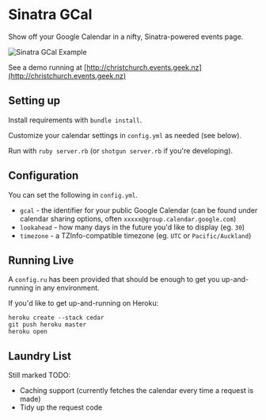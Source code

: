 Sinatra GCal
============

Show off your Google Calendar in a nifty, Sinatra-powered events page.

![Sinatra GCal Example](http://i.imgur.com/odgyR.png)

See a demo running at [http://christchurch.events.geek.nz](http://christchurch.events.geek.nz)

Setting up
----------

Install requirements with `bundle install`.

Customize your calendar settings in `config.yml` as needed (see below).

Run with `ruby server.rb` (or `shotgun server.rb` if you're developing).

Configuration
-------------

You can set the following in `config.yml`.

* `gcal` - the identifier for your public Google Calendar (can be found under calendar sharing options, often `xxxxx@group.calendar.google.com`)
* `lookahead` - how many days in the future you'd like to display (eg. `30`)
* `timezone` - a TZInfo-compatible timezone (eg. `UTC` or `Pacific/Auckland`)

Running Live
------------

A `config.ru` has been provided that should be enough to get you up-and-running in any environment. 

If you'd like to get up-and-running on Heroku: 

    heroku create --stack cedar
    git push heroku master
    heroku open


Laundry List
------------
Still marked TODO:

* Caching support (currently fetches the calendar every time a request is made)
* Tidy up the request code
